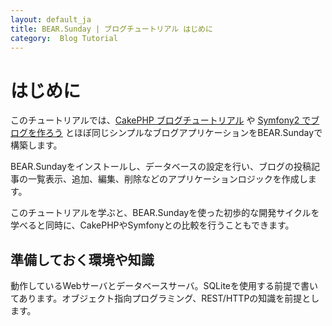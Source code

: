 ```yaml
---
layout: default_ja
title: BEAR.Sunday | ブログチュートリアル はじめに
category:  Blog Tutorial
---
```


# はじめに

このチュートリアルでは、[CakePHP ブログチュートリアル](http://book.cakephp.org/2.0/ja/tutorials-and-examples/blog/blog.html) や [Symfony2 でブログを作ろう](http://symblog.ganchiku.com/) とほぼ同じシンプルなブログアプリケーションをBEAR.Sundayで構築します。

BEAR.Sundayをインストールし、データベースの設定を行い、ブログの投稿記事の一覧表示、追加、編集、削除などのアプリケーションロジックを作成します。

このチュートリアルを学ぶと、BEAR.Sundayを使った初歩的な開発サイクルを学べると同時に、CakePHPやSymfonyとの比較を行うこともできます。

## 準備しておく環境や知識

動作しているWebサーバとデータベースサーバ。SQLiteを使用する前提で書いてあります。オブジェクト指向プログラミング、REST/HTTPの知識を前提とします。
